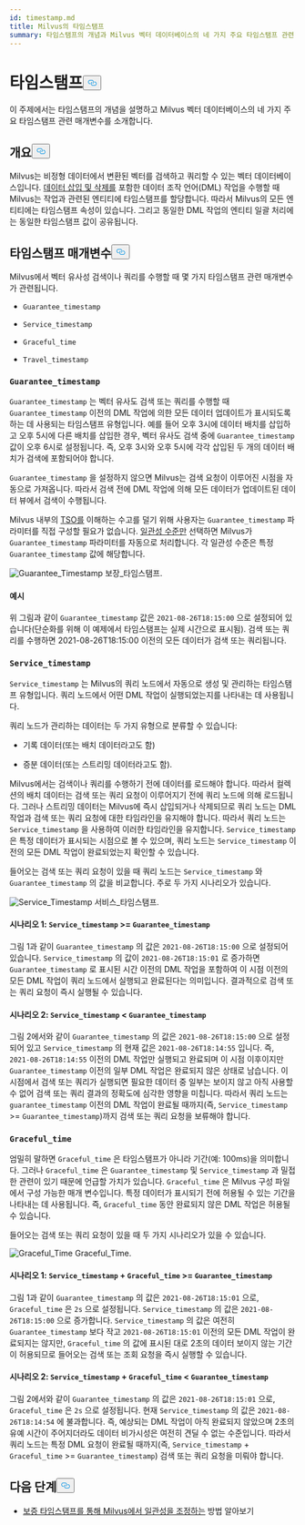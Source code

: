 ```yaml
---
id: timestamp.md
title: Milvus의 타임스탬프
summary: 타임스탬프의 개념과 Milvus 벡터 데이터베이스의 네 가지 주요 타임스탬프 관련 매개변수에 대해 알아보세요.
---
```

<h1 id="Timestamp" class="common-anchor-header">타임스탬프<button data-href="#Timestamp" class="anchor-icon" translate="no">
      <svg translate="no"
        aria-hidden="true"
        focusable="false"
        height="20"
        version="1.1"
        viewBox="0 0 16 16"
        width="16"
      >
        <path
          fill="#0092E4"
          fill-rule="evenodd"
          d="M4 9h1v1H4c-1.5 0-3-1.69-3-3.5S2.55 3 4 3h4c1.45 0 3 1.69 3 3.5 0 1.41-.91 2.72-2 3.25V8.59c.58-.45 1-1.27 1-2.09C10 5.22 8.98 4 8 4H4c-.98 0-2 1.22-2 2.5S3 9 4 9zm9-3h-1v1h1c1 0 2 1.22 2 2.5S13.98 12 13 12H9c-.98 0-2-1.22-2-2.5 0-.83.42-1.64 1-2.09V6.25c-1.09.53-2 1.84-2 3.25C6 11.31 7.55 13 9 13h4c1.45 0 3-1.69 3-3.5S14.5 6 13 6z"
        ></path>
      </svg>
    </button></h1><p>이 주제에서는 타임스탬프의 개념을 설명하고 Milvus 벡터 데이터베이스의 네 가지 주요 타임스탬프 관련 매개변수를 소개합니다.</p>
<h2 id="Overview" class="common-anchor-header">개요<button data-href="#Overview" class="anchor-icon" translate="no">
      <svg translate="no"
        aria-hidden="true"
        focusable="false"
        height="20"
        version="1.1"
        viewBox="0 0 16 16"
        width="16"
      >
        <path
          fill="#0092E4"
          fill-rule="evenodd"
          d="M4 9h1v1H4c-1.5 0-3-1.69-3-3.5S2.55 3 4 3h4c1.45 0 3 1.69 3 3.5 0 1.41-.91 2.72-2 3.25V8.59c.58-.45 1-1.27 1-2.09C10 5.22 8.98 4 8 4H4c-.98 0-2 1.22-2 2.5S3 9 4 9zm9-3h-1v1h1c1 0 2 1.22 2 2.5S13.98 12 13 12H9c-.98 0-2-1.22-2-2.5 0-.83.42-1.64 1-2.09V6.25c-1.09.53-2 1.84-2 3.25C6 11.31 7.55 13 9 13h4c1.45 0 3-1.69 3-3.5S14.5 6 13 6z"
        ></path>
      </svg>
    </button></h2><p>Milvus는 비정형 데이터에서 변환된 벡터를 검색하고 쿼리할 수 있는 벡터 데이터베이스입니다. <a href="https://milvus.io/docs/v2.1.x/data_processing.md">데이터 삽입 및 삭제를</a> 포함한 데이터 조작 언어(DML) 작업을 수행할 때 Milvus는 작업과 관련된 엔티티에 타임스탬프를 할당합니다. 따라서 Milvus의 모든 엔티티에는 타임스탬프 속성이 있습니다. 그리고 동일한 DML 작업의 엔티티 일괄 처리에는 동일한 타임스탬프 값이 공유됩니다.</p>
<h2 id="Timestamp-parameters" class="common-anchor-header">타임스탬프 매개변수<button data-href="#Timestamp-parameters" class="anchor-icon" translate="no">
      <svg translate="no"
        aria-hidden="true"
        focusable="false"
        height="20"
        version="1.1"
        viewBox="0 0 16 16"
        width="16"
      >
        <path
          fill="#0092E4"
          fill-rule="evenodd"
          d="M4 9h1v1H4c-1.5 0-3-1.69-3-3.5S2.55 3 4 3h4c1.45 0 3 1.69 3 3.5 0 1.41-.91 2.72-2 3.25V8.59c.58-.45 1-1.27 1-2.09C10 5.22 8.98 4 8 4H4c-.98 0-2 1.22-2 2.5S3 9 4 9zm9-3h-1v1h1c1 0 2 1.22 2 2.5S13.98 12 13 12H9c-.98 0-2-1.22-2-2.5 0-.83.42-1.64 1-2.09V6.25c-1.09.53-2 1.84-2 3.25C6 11.31 7.55 13 9 13h4c1.45 0 3-1.69 3-3.5S14.5 6 13 6z"
        ></path>
      </svg>
    </button></h2><p>Milvus에서 벡터 유사성 검색이나 쿼리를 수행할 때 몇 가지 타임스탬프 관련 매개변수가 관련됩니다.</p>
<ul>
<li><p><code translate="no">Guarantee_timestamp</code></p></li>
<li><p><code translate="no">Service_timestamp</code></p></li>
<li><p><code translate="no">Graceful_time</code></p></li>
<li><p><code translate="no">Travel_timestamp</code></p></li>
</ul>
<h3 id="Guaranteetimestamp" class="common-anchor-header"><code translate="no">Guarantee_timestamp</code></h3><p><code translate="no">Guarantee_timestamp</code> 는 벡터 유사도 검색 또는 쿼리를 수행할 때 <code translate="no">Guarantee_timestamp</code> 이전의 DML 작업에 의한 모든 데이터 업데이트가 표시되도록 하는 데 사용되는 타임스탬프 유형입니다. 예를 들어 오후 3시에 데이터 배치를 삽입하고 오후 5시에 다른 배치를 삽입한 경우, 벡터 유사도 검색 중에 <code translate="no">Guarantee_timestamp</code> 값이 오후 6시로 설정됩니다. 즉, 오후 3시와 오후 5시에 각각 삽입된 두 개의 데이터 배치가 검색에 포함되어야 합니다.</p>
<p><code translate="no">Guarantee_timestamp</code> 을 설정하지 않으면 Milvus는 검색 요청이 이루어진 시점을 자동으로 가져옵니다. 따라서 검색 전에 DML 작업에 의해 모든 데이터가 업데이트된 데이터 뷰에서 검색이 수행됩니다.</p>
<p>Milvus 내부의 <a href="https://github.com/milvus-io/milvus/blob/master/docs/design_docs/20211214-milvus_hybrid_ts.md">TSO를</a> 이해하는 수고를 덜기 위해 사용자는 <code translate="no">Guarantee_timestamp</code> 파라미터를 직접 구성할 필요가 없습니다. <a href="https://milvus.io/docs/v2.1.x/consistency.md">일관성 수준만</a> 선택하면 Milvus가 <code translate="no">Guarantee_timestamp</code> 파라미터를 자동으로 처리합니다. 각 일관성 수준은 특정 <code translate="no">Guarantee_timestamp</code> 값에 해당합니다.</p>
<p>
  
   <span class="img-wrapper"> <img translate="no" src="/docs/v2.6.x/assets/Guarantee_Timestamp.png" alt="Guarantee_Timestamp" class="doc-image" id="guarantee_timestamp" />
   </span> <span class="img-wrapper"> <span>보장_타임스탬프</span>. </span></p>
<h4 id="Example" class="common-anchor-header">예시</h4><p>위 그림과 같이 <code translate="no">Guarantee_timestamp</code> 값은 <code translate="no">2021-08-26T18:15:00</code> 으로 설정되어 있습니다(단순화를 위해 이 예제에서 타임스탬프는 실제 시간으로 표시됨). 검색 또는 쿼리를 수행하면 2021-08-26T18:15:00 이전의 모든 데이터가 검색 또는 쿼리됩니다.</p>
<h3 id="Servicetimestamp" class="common-anchor-header"><code translate="no">Service_timestamp</code></h3><p><code translate="no">Service_timestamp</code> 는 Milvus의 쿼리 노드에서 자동으로 생성 및 관리하는 타임스탬프 유형입니다. 쿼리 노드에서 어떤 DML 작업이 실행되었는지를 나타내는 데 사용됩니다.</p>
<p>쿼리 노드가 관리하는 데이터는 두 가지 유형으로 분류할 수 있습니다:</p>
<ul>
<li><p>기록 데이터(또는 배치 데이터라고도 함)</p></li>
<li><p>증분 데이터(또는 스트리밍 데이터라고도 함).</p></li>
</ul>
<p>Milvus에서는 검색이나 쿼리를 수행하기 전에 데이터를 로드해야 합니다. 따라서 컬렉션의 배치 데이터는 검색 또는 쿼리 요청이 이루어지기 전에 쿼리 노드에 의해 로드됩니다. 그러나 스트리밍 데이터는 Milvus에 즉시 삽입되거나 삭제되므로 쿼리 노드는 DML 작업과 검색 또는 쿼리 요청에 대한 타임라인을 유지해야 합니다. 따라서 쿼리 노드는 <code translate="no">Service_timestamp</code> 을 사용하여 이러한 타임라인을 유지합니다. <code translate="no">Service_timestamp</code> 은 특정 데이터가 표시되는 시점으로 볼 수 있으며, 쿼리 노드는 <code translate="no">Service_timestamp</code> 이전의 모든 DML 작업이 완료되었는지 확인할 수 있습니다.</p>
<p>들어오는 검색 또는 쿼리 요청이 있을 때 쿼리 노드는 <code translate="no">Service_timestamp</code> 와 <code translate="no">Guarantee_timestamp</code> 의 값을 비교합니다. 주로 두 가지 시나리오가 있습니다.</p>
<p>
  
   <span class="img-wrapper"> <img translate="no" src="/docs/v2.6.x/assets/Service_Timestamp.png" alt="Service_Timestamp" class="doc-image" id="service_timestamp" />
   </span> <span class="img-wrapper"> <span>서비스_타임스탬프</span>. </span></p>
<h4 id="Scenario-1-Servicetimestamp--Guaranteetimestamp" class="common-anchor-header">시나리오 1: <code translate="no">Service_timestamp</code> &gt;= <code translate="no">Guarantee_timestamp</code></h4><p>그림 1과 같이 <code translate="no">Guarantee_timestamp</code> 의 값은 <code translate="no">2021-08-26T18:15:00</code> 으로 설정되어 있습니다. <code translate="no">Service_timestamp</code> 의 값이 <code translate="no">2021-08-26T18:15:01</code> 로 증가하면 <code translate="no">Guarantee_timestamp</code> 로 표시된 시간 이전의 DML 작업을 포함하여 이 시점 이전의 모든 DML 작업이 쿼리 노드에서 실행되고 완료된다는 의미입니다. 결과적으로 검색 또는 쿼리 요청이 즉시 실행될 수 있습니다.</p>
<h4 id="Scenario-2-Servicetimestamp--Guaranteetimestamp" class="common-anchor-header">시나리오 2: <code translate="no">Service_timestamp</code> &lt; <code translate="no">Guarantee_timestamp</code></h4><p>그림 2에서와 같이 <code translate="no">Guarantee_timestamp</code> 의 값은 <code translate="no">2021-08-26T18:15:00</code> 으로 설정되어 있고 <code translate="no">Service_timestamp</code> 의 현재 값은 <code translate="no">2021-08-26T18:14:55</code> 입니다. 즉, <code translate="no">2021-08-26T18:14:55</code> 이전의 DML 작업만 실행되고 완료되며 이 시점 이후이지만 <code translate="no">Guarantee_timestamp</code> 이전의 일부 DML 작업은 완료되지 않은 상태로 남습니다. 이 시점에서 검색 또는 쿼리가 실행되면 필요한 데이터 중 일부는 보이지 않고 아직 사용할 수 없어 검색 또는 쿼리 결과의 정확도에 심각한 영향을 미칩니다. 따라서 쿼리 노드는 <code translate="no">guarantee_timestamp</code> 이전의 DML 작업이 완료될 때까지(즉, <code translate="no">Service_timestamp</code> &gt;= <code translate="no">Guarantee_timestamp</code>)까지 검색 또는 쿼리 요청을 보류해야 합니다.</p>
<h3 id="Gracefultime" class="common-anchor-header"><code translate="no">Graceful_time</code></h3><p>엄밀히 말하면 <code translate="no">Graceful_time</code> 은 타임스탬프가 아니라 기간(예: 100ms)을 의미합니다. 그러나 <code translate="no">Graceful_time</code> 은 <code translate="no">Guarantee_timestamp</code> 및 <code translate="no">Service_timestamp</code> 과 밀접한 관련이 있기 때문에 언급할 가치가 있습니다. <code translate="no">Graceful_time</code> 은 Milvus 구성 파일에서 구성 가능한 매개 변수입니다. 특정 데이터가 표시되기 전에 허용될 수 있는 기간을 나타내는 데 사용됩니다. 즉, <code translate="no">Graceful_time</code> 동안 완료되지 않은 DML 작업은 허용될 수 있습니다.</p>
<p>들어오는 검색 또는 쿼리 요청이 있을 때 두 가지 시나리오가 있을 수 있습니다.</p>
<p>
  
   <span class="img-wrapper"> <img translate="no" src="/docs/v2.6.x/assets/Graceful_Time.png" alt="Graceful_Time" class="doc-image" id="graceful_time" />
   </span> <span class="img-wrapper"> <span>Graceful_Time</span>. </span></p>
<h4 id="Scenario-1-Servicetimestamp--+--Gracefultime--Guaranteetimestamp" class="common-anchor-header">시나리오 1: <code translate="no">Service_timestamp</code> + <code translate="no">Graceful_time</code> &gt;= <code translate="no">Guarantee_timestamp</code></h4><p>그림 1과 같이 <code translate="no">Guarantee_timestamp</code> 의 값은 <code translate="no">2021-08-26T18:15:01</code> 으로, <code translate="no">Graceful_time</code> 은 <code translate="no">2s</code> 으로 설정됩니다. <code translate="no">Service_timestamp</code> 의 값은 <code translate="no">2021-08-26T18:15:00</code> 으로 증가합니다. <code translate="no">Service_timestamp</code> 의 값은 여전히 <code translate="no">Guarantee_timestamp</code> 보다 작고 <code translate="no">2021-08-26T18:15:01</code> 이전의 모든 DML 작업이 완료되지는 않지만, <code translate="no">Graceful_time</code> 의 값에 표시된 대로 2초의 데이터 보이지 않는 기간이 허용되므로 들어오는 검색 또는 조회 요청을 즉시 실행할 수 있습니다.</p>
<h4 id="Scenario-2-Servicetimestamp--+--Gracefultime--Guaranteetimestamp" class="common-anchor-header">시나리오 2: <code translate="no">Service_timestamp</code> + <code translate="no">Graceful_time</code> &lt; <code translate="no">Guarantee_timestamp</code></h4><p>그림 2에서와 같이 <code translate="no">Guarantee_timestamp</code> 의 값은 <code translate="no">2021-08-26T18:15:01</code> 으로, <code translate="no">Graceful_time</code> 은 <code translate="no">2s</code> 으로 설정됩니다. 현재 <code translate="no">Service_timestamp</code> 의 값은 <code translate="no">2021-08-26T18:14:54</code> 에 불과합니다. 즉, 예상되는 DML 작업이 아직 완료되지 않았으며 2초의 유예 시간이 주어지더라도 데이터 비가시성은 여전히 견딜 수 없는 수준입니다. 따라서 쿼리 노드는 특정 DML 요청이 완료될 때까지(즉, <code translate="no">Service_timestamp</code> + <code translate="no">Graceful_time</code> &gt;= <code translate="no">Guarantee_timestamp</code>) 검색 또는 쿼리 요청을 미뤄야 합니다.</p>
<h2 id="Whats-next" class="common-anchor-header">다음 단계<button data-href="#Whats-next" class="anchor-icon" translate="no">
      <svg translate="no"
        aria-hidden="true"
        focusable="false"
        height="20"
        version="1.1"
        viewBox="0 0 16 16"
        width="16"
      >
        <path
          fill="#0092E4"
          fill-rule="evenodd"
          d="M4 9h1v1H4c-1.5 0-3-1.69-3-3.5S2.55 3 4 3h4c1.45 0 3 1.69 3 3.5 0 1.41-.91 2.72-2 3.25V8.59c.58-.45 1-1.27 1-2.09C10 5.22 8.98 4 8 4H4c-.98 0-2 1.22-2 2.5S3 9 4 9zm9-3h-1v1h1c1 0 2 1.22 2 2.5S13.98 12 13 12H9c-.98 0-2-1.22-2-2.5 0-.83.42-1.64 1-2.09V6.25c-1.09.53-2 1.84-2 3.25C6 11.31 7.55 13 9 13h4c1.45 0 3-1.69 3-3.5S14.5 6 13 6z"
        ></path>
      </svg>
    </button></h2><ul>
<li><a href="/docs/ko/consistency.md">보증 타임스탬프를 통해 Milvus에서 일관성을 조정하는</a> 방법 알아보기</li>
</ul>
